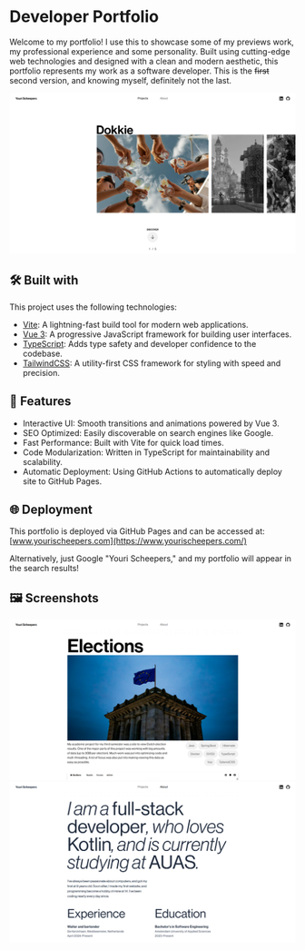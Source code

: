 # Developer Portfolio

Welcome to my portfolio! I use this to showcase some of my previews work, my professional experience and some personality. Built using cutting-edge web technologies and designed with a clean and modern aesthetic, this portfolio represents my work as a software developer. This is the ~~first~~ second version, and knowing myself, definitely not the last.

![Home-screen](./assets/site.png)

## 🛠️ Built with
This project uses the following technologies:

- [Vite](https://vite.dev/): A lightning-fast build tool for modern web applications.
- [Vue 3](https://vuejs.org/): A progressive JavaScript framework for building user interfaces.
- [TypeScript](https://www.typescriptlang.org/): Adds type safety and developer confidence to the codebase.
- [TailwindCSS](https://tailwindcss.com/): A utility-first CSS framework for styling with speed and precision.

## 🚀 Features

- Interactive UI: Smooth transitions and animations powered by Vue 3.
- SEO Optimized: Easily discoverable on search engines like Google.
- Fast Performance: Built with Vite for quick load times.
- Code Modularization: Written in TypeScript for maintainability and scalability.
- Automatic Deployment: Using GitHub Actions to automatically deploy site to GitHub Pages.

## 🌐 Deployment
This portfolio is deployed via GitHub Pages and can be accessed at:
[www.yourischeepers.com](https://www.yourischeepers.com/)

Alternatively, just Google "Youri Scheepers," and my portfolio will appear in the search results!

## 🖼️ Screenshots

![Project page](./assets/project.png)
![About page](./assets/about.png)